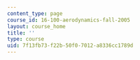```yaml
---
content_type: page
course_id: 16-100-aerodynamics-fall-2005
layout: course_home
title: ''
type: course
uid: 7f13fb73-f22b-50f0-7012-a8336cc1789d
---
```

